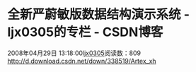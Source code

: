 # 全新严蔚敏版数据结构演示系统  - ljx0305的专栏 - CSDN博客
2008年04月29日 13:18:00[ljx0305](https://me.csdn.net/ljx0305)阅读数：809
                http://d.download.csdn.net/down/338519/Artex_xh            
